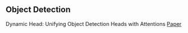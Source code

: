 
## Object Detection

Dynamic Head: Unifying Object Detection Heads with Attentions  [Paper](https://arxiv.org/pdf/2106.08322)
 